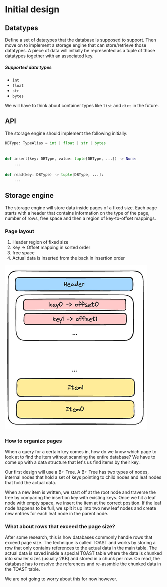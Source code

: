 # Initial design

## Datatypes

Define a set of datatypes that the database is supposed to support. Then move on to implement a storage
engine that can store/retrieve those datatypes.
A piece of data will initially be represented as a tuple of those datatypes together with an associated key.

##### Supported data types
- `int`
- `float`
- `str`
- `bytes`

We will have to think about container types like `list` and `dict` in the future.

## API

The storage engine should implement the following initially:

```python
DBType: TypeAlias = int | float | str | bytes


def insert(key: DBType, value: tuple[DBType, ...]) -> None:
    ...

def read(key: DBType) -> tuple[DBType, ...]:
    ...
```

## Storage engine

The storage engine will store data inside pages of a fixed size. Each page starts with a header that contains
information on the type of the page, number of rows, free space and then a region of key-to-offset mappings.


### Page layout

1. Header region of fixed size
2. Key -> Offset mapping in sorted order
3. free space
4. Actual data is inserted from the back in insertion order

![Hi](../images/page_layout.png)


### How to organize pages

When a query for a certain key comes in, how do we know which page to look at to find the item without scanning the
entire database? We have to come up with a data structure that let's us find items by their key.

Our first design will use a B+ Tree. A B+ Tree has two types of nodes, internal nodes that hold a set of keys pointing
to child nodes and leaf nodes that hold the actual data.

When a new item is written, we start off at the root node and traverse the tree by comparing the insertion key with
existing keys. Once we hit a leaf node with empty space, we insert the item at the correct position.
If the leaf node happens to be full, we split it up into two new leaf nodes and create new entries for each leaf node
in the parent node.


### What about rows that exceed the page size?

After some research, this is how databases commonly handle rows that exceed page size.
The technique is called TOAST and works by storing a row that only contains references to the actual data in the main table. The actual data is saved inside a special TOAST table where the data is chunked into smaller sizes (usually 2KB) and stored in a chunk per row. 
On read, the database has to resolve the references and re-assmble the chunked data in the TOAST table.

We are not going to worry about this for now however.
